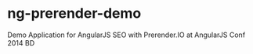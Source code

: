 ng-prerender-demo
=================

Demo Application for AngularJS SEO with Prerender.IO at AngularJS Conf 2014 BD

